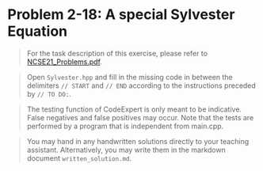# Problem 2-18: A special Sylvester Equation

> For the task description of this exercise, please refer to [NCSE21_Problems.pdf](
https://www.sam.math.ethz.ch/~grsam/NCSE21/HOMEWORK/NCSE21_Problems.pdf). 

> Open `Sylvester.hpp` and fill in the missing code in between the delimiters `// START` and `// END` according to the instructions preceded by `// TO DO:`.

> The testing function of CodeExpert is only meant to be indicative. False negatives and false positives may occur.
> Note that the tests are performed by a program that is independent from main.cpp.

> You may hand in any handwritten solutions directly to your teaching assistant. Alternatively, you may write them in the markdown document `written_solution.md`.
